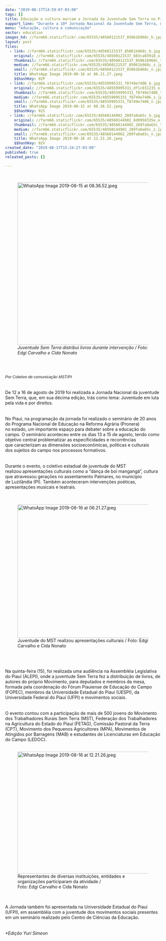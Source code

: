 ```yaml
---
date: "2019-08-17T14:59:07-03:00"
tags: []
title: Educação e cultura marcam a Jornada da Juventude Sem Terra no Piauí
support_line: "Durante a 10ª Jornada Nacional da Juventude Sem Terra, o MST do Piauí celebrou, com apresentações culturais típicas, os 20 anos do Pronera no estado."
menu: "educação, cultura e comunicação"
sector: education
images_hd: //farm66.staticflickr.com/65535/48560121537_85061b968c_b.jpg
layout: post
files:
  - link: //farm66.staticflickr.com/65535/48560121537_85061b968c_b.jpg
    original: //farm66.staticflickr.com/65535/48560121537_683ca65918_o.jpg
    thumbnail: //farm66.staticflickr.com/65535/48560121537_85061b968c_t.jpg
    medium: //farm66.staticflickr.com/65535/48560121537_85061b968c_z.jpg
    small: //farm66.staticflickr.com/65535/48560121537_85061b968c_n.jpg
    title: WhatsApp Image 2019-08-16 at 06.21.27.jpeg
    $$hashKey: 02P
  - link: //farm66.staticflickr.com/65535/48559995331_f8749e7406_b.jpg
    original: //farm66.staticflickr.com/65535/48559995331_df1c031235_o.jpg
    thumbnail: //farm66.staticflickr.com/65535/48559995331_f8749e7406_t.jpg
    medium: //farm66.staticflickr.com/65535/48559995331_f8749e7406_z.jpg
    small: //farm66.staticflickr.com/65535/48559995331_f8749e7406_n.jpg
    title: WhatsApp Image 2019-08-15 at 08.36.52.jpeg
    $$hashKey: 02S
  - link: //farm66.staticflickr.com/65535/48560144902_289fa0a65c_b.jpg
    original: //farm66.staticflickr.com/65535/48560144902_8d0958335e_o.jpg
    thumbnail: //farm66.staticflickr.com/65535/48560144902_289fa0a65c_t.jpg
    medium: //farm66.staticflickr.com/65535/48560144902_289fa0a65c_z.jpg
    small: //farm66.staticflickr.com/65535/48560144902_289fa0a65c_n.jpg
    title: WhatsApp Image 2019-08-16 at 12.21.26.jpeg
    $$hashKey: 02V
created_date: "2019-08-17T15:24:27-03:00"
published: true
releated_posts: []

---
```

<p>&nbsp;</p>

<figure class="image"><img alt="WhatsApp Image 2019-08-15 at 08.36.52.jpeg" height="525" src="//farm66.staticflickr.com/65535/48559995331_f8749e7406_b.jpg" width="700" />
<figcaption><em>Juventude Sem Terra distribui livros durante interven&ccedil;&atilde;o / Foto: Edgi Carvalho e Cida Nonato</em></figcaption>
</figure>

<p><br />
&nbsp;</p>

<p><em><span style="color: rgb(34, 34, 34); font-family: Arial, Helvetica, sans-serif; font-size: small;">Por Coletivo de comunica&ccedil;&atilde;o MST/PI</span></em><br />
<br />
<br />
De 12 a 16 de agosto de 2019 foi realizada a Jornada Nacional da&nbsp;juventude Sem Terra, que, em sua d&eacute;cima edi&ccedil;&atilde;o, tr&aacute;s como lema:&nbsp;Juventude em luta pela vida e por direitos.<br />
<br />
<br />
No Piau&iacute;, na programa&ccedil;&atilde;o da jornada foi realizado&nbsp;o semin&aacute;rio de 20&nbsp;anos do Programa Nacional de Educa&ccedil;&atilde;o na Reforma Agr&aacute;ria (Pronera) no&nbsp;estado, um importante espa&ccedil;o para debater sobre a educa&ccedil;&atilde;o do campo. O&nbsp;semin&aacute;rio aconteceu entre os dias&nbsp;13 a 15 de agosto, tendo como objetivo&nbsp;central problematizar as especificidades e recorr&ecirc;ncias que&nbsp;caracterizam as dimens&otilde;es socioecon&ocirc;micas, pol&iacute;ticas e culturais dos&nbsp;sujeitos do campo nos processos formativos.<br />
<br />
<br />
Durante o evento, o coletivo estadual de juventude do MST realizou&nbsp;apresenta&ccedil;&otilde;es culturais como a&nbsp;&ldquo;dan&ccedil;a de boi mangang&aacute;&rdquo;, cultura que&nbsp;atravessou gera&ccedil;&otilde;es no assentamento Palmares, no munic&iacute;pio de&nbsp;Luzil&acirc;ndia (PI). Tamb&eacute;m aconteceram interven&ccedil;&otilde;es po&eacute;ticas, apresenta&ccedil;&otilde;es musicais e&nbsp;teatrais.&nbsp;<br />
<br />
&nbsp;</p>

<figure class="image"><img alt="WhatsApp Image 2019-08-16 at 06.21.27.jpeg" height="431" src="//farm66.staticflickr.com/65535/48560121537_85061b968c_b.jpg" width="700" />
<figcaption>Juventude do MST realizou&nbsp;apresenta&ccedil;&otilde;es culturais / Foto: Edgi Carvalho e Cida Nonato</figcaption>
</figure>

<p><br />
<br />
<br />
Na quinta-feira (15), foi realizada uma audi&ecirc;ncia na&nbsp;Assembl&eacute;ia Legislativa do Piau&iacute; (ALEPI), onde a juventude Sem Terra fez a&nbsp;distribui&ccedil;&atilde;o de livros, de autores do pr&oacute;prio Movimento, para deputados e&nbsp;membros da mesa, formada pela coordena&ccedil;&atilde;o do F&oacute;rum Piauiense de&nbsp;Educa&ccedil;&atilde;o do Campo (FOPEC), membros da Universidade Estadual do Piau&iacute; (UESPI), da Universidade Federal do Piau&iacute; (UFPI) e movimentos sociais.<br />
<br />
<br />
O evento contou com a participa&ccedil;&atilde;o de mais de 500 jovens do Movimento dos Trabalhadores Rurais Sem Terra (MST),&nbsp;Federa&ccedil;&atilde;o dos Trabalhadores na Agricultura do Estado do Piau&iacute;&nbsp;(FETAG), Comiss&atilde;o Pastoral da Terra (CPT), Movimento dos Pequenos Agricultores (MPA), Movimentos de Atingidos por Barragens (MAB) e estudantes de Licenciaturas em Educa&ccedil;&atilde;o do Campo (LEDOC).<br />
&nbsp;</p>

<figure class="image"><img alt="WhatsApp Image 2019-08-16 at 12.21.26.jpeg" height="394" src="//farm66.staticflickr.com/65535/48560144902_289fa0a65c_b.jpg" width="700" />
<figcaption>Representantes de diversas institui&ccedil;&otilde;es, entidades e organiza&ccedil;&otilde;es participaram da atividade /<br />
Foto: Edgi Carvalho e Cida Nonato</figcaption>
</figure>

<p><br />
<br />
A Jornada tamb&eacute;m foi apresentada na Universidade Estadual do Piau&iacute; (UFPI), em assembl&eacute;ia com a juventude dos movimentos sociais presentes em um semin&aacute;rio realizado pelo&nbsp;Centro de Ci&ecirc;ncias da Educa&ccedil;&atilde;o.<br />
<br />
<br />
<em>*Edi&ccedil;&atilde;o Yuri Simeon</em></p>
